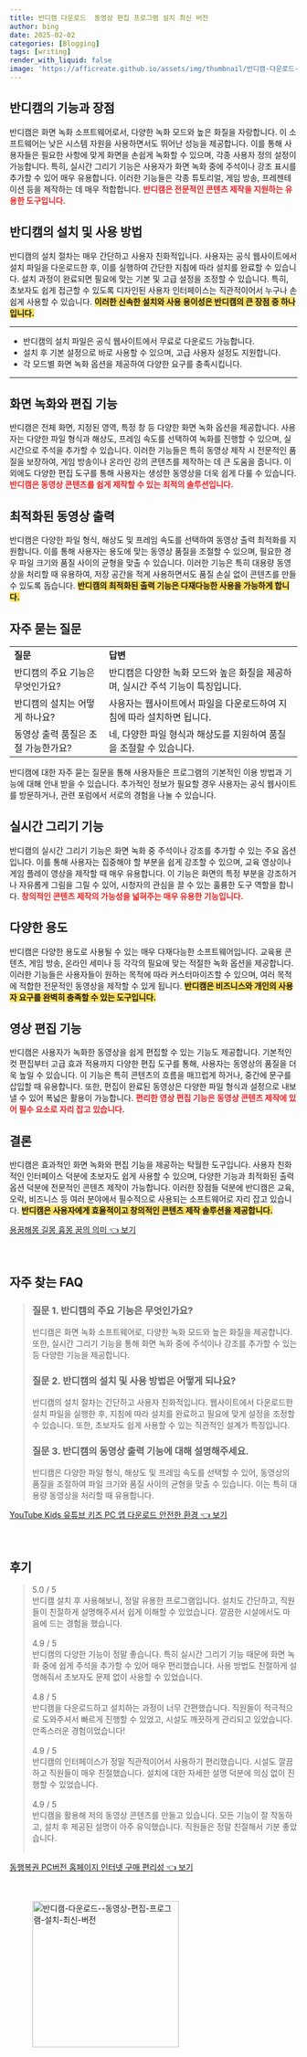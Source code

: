 ```yaml
---
title: 반디캠 다운로드  동영상 편집 프로그램 설치 최신 버전
author: bing
date: 2025-02-02
categories: [Blogging]
tags: [writing]
render_with_liquid: false
image: 'https://afficreate.github.io/assets/img/thumbnail/반디캠-다운로드--동영상-편집-프로그램-설치-최신-버전.webp'
---
```



<h2 id='반디캠_기능과_장점'>반디캠의 기능과 장점</h2>

<p>반디캠은 화면 녹화 소프트웨어로서, 다양한 녹화 모드와 높은 화질을 자랑합니다. 이 소프트웨어는 낮은 시스템 자원을 사용하면서도 뛰어난 성능을 제공합니다. 이를 통해 사용자들은 필요한 사항에 맞게 화면을 손쉽게 녹화할 수 있으며, 각종 사용자 정의 설정이 가능합니다. 특히, 실시간 그리기 기능은 사용자가 화면 녹화 중에 주석이나 강조 표시를 추가할 수 있어 매우 유용합니다. 이러한 기능들은 각종 튜토리얼, 게임 방송, 프레젠테이션 등을 제작하는 데 매우 적합합니다. <b><span style="color: #ee2323;">반디캠은 전문적인 콘텐츠 제작을 지원하는 유용한 도구입니다.</span></b></p>

<h2 id='설치와_사용_방법'>반디캠의 설치 및 사용 방법</h2>

<p>반디캠의 설치 절차는 매우 간단하고 사용자 친화적입니다. 사용자는 공식 웹사이트에서 설치 파일을 다운로드한 후, 이를 실행하여 간단한 지침에 따라 설치를 완료할 수 있습니다. 설치 과정이 완료되면 필요에 맞는 기본 및 고급 설정을 조정할 수 있습니다. 특히, 초보자도 쉽게 접근할 수 있도록 디자인된 사용자 인터페이스는 직관적이어서 누구나 손쉽게 사용할 수 있습니다. <b><span style="background-color: #ffe066;">이러한 신속한 설치와 사용 용이성은 반디캠의 큰 장점 중 하나입니다.</span></b></p>

<hr />

<ul>
    <li>반디캠의 설치 파일은 공식 웹사이트에서 무료로 다운로드 가능합니다.</li>
    <li>설치 후 기본 설정으로 바로 사용할 수 있으며, 고급 사용자 설정도 지원합니다.</li>
    <li>각 모드별 화면 녹화 옵션을 제공하여 다양한 요구를 충족시킵니다.</li>
</ul>

<hr />

<h2 id='화면_녹화_및_편집_기능'>화면 녹화와 편집 기능</h2>

<p>반디캠은 전체 화면, 지정된 영역, 특정 창 등 다양한 화면 녹화 옵션을 제공합니다. 사용자는 다양한 파일 형식과 해상도, 프레임 속도를 선택하여 녹화를 진행할 수 있으며, 실시간으로 주석을 추가할 수 있습니다. 이러한 기능들은 특히 동영상 제작 시 전문적인 품질을 보장하여, 게임 방송이나 온라인 강의 콘텐츠를 제작하는 데 큰 도움을 줍니다. 이 외에도 다양한 편집 도구를 통해 사용자는 생성한 동영상을 더욱 쉽게 다룰 수 있습니다. <b><span style="color: #ee2323;">반디캠은 동영상 콘텐츠를 쉽게 제작할 수 있는 최적의 솔루션입니다.</span></b></p>

<h2 id='최적화된_동영상_출력'>최적화된 동영상 출력</h2>

<p>반디캠은 다양한 파일 형식, 해상도 및 프레임 속도를 선택하여 동영상 출력 최적화를 지원합니다. 이를 통해 사용자는 용도에 맞는 동영상 품질을 조절할 수 있으며, 필요한 경우 파일 크기와 품질 사이의 균형을 맞출 수 있습니다. 이러한 기능은 특히 대용량 동영상을 처리할 때 유용하여, 저장 공간을 적게 사용하면서도 품질 손실 없이 콘텐츠를 만들 수 있도록 돕습니다. <b><span style="background-color: #ffe066;">반디캠의 최적화된 출력 기능은 다재다능한 사용을 가능하게 합니다.</span></b></p>

<h2 id='자주_묻는_질문'>자주 묻는 질문</h2>

<table>
    <tr>
        <td><b>질문</b></td>
        <td><b>답변</b></td>
    </tr>
    <tr>
        <td>반디캠의 주요 기능은 무엇인가요?</td>
        <td>반디캠은 다양한 녹화 모드와 높은 화질을 제공하며, 실시간 주석 기능이 특징입니다.</td>
    </tr>
    <tr>
        <td>반디캠의 설치는 어떻게 하나요?</td>
        <td>사용자는 웹사이트에서 파일을 다운로드하여 지침에 따라 설치하면 됩니다.</td>
    </tr>
    <tr>
        <td>동영상 출력 품질은 조절 가능한가요?</td>
        <td>네, 다양한 파일 형식과 해상도를 지원하여 품질을 조절할 수 있습니다.</td>
    </tr>
</table>

<p>반디캠에 대한 자주 묻는 질문을 통해 사용자들은 프로그램의 기본적인 이용 방법과 기능에 대해 안내 받을 수 있습니다. 추가적인 정보가 필요할 경우 사용자는 공식 웹사이트를 방문하거나, 관련 포럼에서 서로의 경험을 나눌 수 있습니다.</p>

<h2 id='실시간_그리기_기능'>실시간 그리기 기능</h2>

<p>반디캠의 실시간 그리기 기능은 화면 녹화 중 주석이나 강조를 추가할 수 있는 주요 옵션입니다. 이를 통해 사용자는 집중해야 할 부분을 쉽게 강조할 수 있으며, 교육 영상이나 게임 플레이 영상을 제작할 때 매우 유용합니다. 이 기능은 화면의 특정 부분을 강조하거나 자유롭게 그림을 그릴 수 있어, 시청자의 관심을 끌 수 있는 훌륭한 도구 역할을 합니다. <b><span style="color: #ee2323;">창의적인 콘텐츠 제작의 가능성을 넓혀주는 매우 유용한 기능입니다.</span></b></p>

<h2 id='다양한_용도'>다양한 용도</h2>

<p>반디캠은 다양한 용도로 사용될 수 있는 매우 다재다능한 소프트웨어입니다. 교육용 콘텐츠, 게임 방송, 온라인 세미나 등 각각의 필요에 맞는 적절한 녹화 옵션을 제공합니다. 이러한 기능들은 사용자들이 원하는 목적에 따라 커스터마이즈할 수 있으며, 여러 목적에 적합한 전문적인 동영상을 제작할 수 있게 됩니다. <b><span style="background-color: #ffe066;">반디캠은 비즈니스와 개인의 사용자 요구를 완벽히 충족할 수 있는 도구입니다.</span></b></p>

<h2 id='영상_편집_기능'>영상 편집 기능</h2>

<p>반디캠은 사용자가 녹화한 동영상을 쉽게 편집할 수 있는 기능도 제공합니다. 기본적인 컷 편집부터 고급 효과 적용까지 다양한 편집 도구를 통해, 사용자는 동영상의 품질을 더욱 높일 수 있습니다. 이 기능은 특히 콘텐츠의 흐름을 매끄럽게 하거나, 중간에 문구를 삽입할 때 유용합니다. 또한, 편집이 완료된 동영상은 다양한 파일 형식과 설정으로 내보낼 수 있어 폭넓은 활용이 가능합니다. <b><span style="color: #ee2323;">편리한 영상 편집 기능은 동영상 콘텐츠 제작에 있어 필수 요소로 자리 잡고 있습니다.</span></b></p>

<h2 id='결론'>결론</h2>

<p>반디캠은 효과적인 화면 녹화와 편집 기능을 제공하는 탁월한 도구입니다. 사용자 친화적인 인터페이스 덕분에 초보자도 쉽게 사용할 수 있으며, 다양한 기능과 최적화된 출력 옵션 덕분에 전문적인 콘텐츠 제작이 가능합니다. 이러한 장점들 덕분에 반디캠은 교육, 오락, 비즈니스 등 여러 분야에서 필수적으로 사용되는 소프트웨어로 자리 잡고 있습니다. <b><span style="background-color: #ffe066;">반디캠은 사용자에게 효율적이고 창의적인 콘텐츠 제작 솔루션을 제공합니다.</span></b></p>


<p><a class="click-button" title="용꿈해몽 길몽 흉몽 꿈의 의미" href="https://afficreate.github.io/posts/%EC%9A%A9%EA%BF%88%ED%95%B4%EB%AA%BD-%EA%B8%B8%EB%AA%BD-%ED%9D%89%EB%AA%BD-%EA%BF%88%EC%9D%98-%EC%9D%98%EB%AF%B8/" rel="dofollow">용꿈해몽 길몽 흉몽 꿈의 의미 👈 보기</a></p><br>
<h2 id='자주_찾는_FAQ'>자주 찾는 FAQ</h2>
<div itemscope="" itemtype="https://schema.org/FAQPage">
<blockquote>
<div itemscope="" itemprop="mainEntity" itemtype="https://schema.org/Question">
<h3 itemprop="name">질문 1. 반디캠의 주요 기능은 무엇인가요?</h3>
<div itemscope="" itemprop="acceptedAnswer" itemtype="https://schema.org/Answer">
<span itemprop="text">
<p>반디캠은 화면 녹화 소프트웨어로, 다양한 녹화 모드와 높은 화질을 제공합니다. 또한, 실시간 그리기 기능을 통해 화면 녹화 중에 주석이나 강조를 추가할 수 있는 등 다양한 기능을 제공합니다.</p>
</span>
</div>
</div>
<div itemscope="" itemprop="mainEntity" itemtype="https://schema.org/Question">
<h3 itemprop="name">질문 2. 반디캠의 설치 및 사용 방법은 어떻게 되나요?</h3>
<div itemscope="" itemprop="acceptedAnswer" itemtype="https://schema.org/Answer">
<span itemprop="text">
<p>반디캠의 설치 절차는 간단하고 사용자 친화적입니다. 웹사이트에서 다운로드한 설치 파일을 실행한 후, 지침에 따라 설치를 완료하고 필요에 맞게 설정을 조정할 수 있습니다. 또한, 초보자도 쉽게 사용할 수 있는 직관적인 설계가 특징입니다.</p>
</span>
</div>
</div>
<div itemscope="" itemprop="mainEntity" itemtype="https://schema.org/Question">
<h3 itemprop="name">질문 3. 반디캠의 동영상 출력 기능에 대해 설명해주세요.</h3>
<div itemscope="" itemprop="acceptedAnswer" itemtype="https://schema.org/Answer">
<span itemprop="text">
<p>반디캠은 다양한 파일 형식, 해상도 및 프레임 속도를 선택할 수 있어, 동영상의 품질을 조절하여 파일 크기와 품질 사이의 균형을 맞출 수 있습니다. 이는 특히 대용량 동영상을 처리할 때 유용합니다.</p>
</span>
</div>
</div>
</blockquote>
</div>
<p><a class="click-button" title="YouTube Kids 유튜브 키즈 PC 앱 다운로드 안전한 환경" href="https://afficreate.github.io/posts/YouTube-Kids-%EC%9C%A0%ED%8A%9C%EB%B8%8C-%ED%82%A4%EC%A6%88-PC-%EC%95%B1-%EB%8B%A4%EC%9A%B4%EB%A1%9C%EB%93%9C-%EC%95%88%EC%A0%84%ED%95%9C-%ED%99%98%EA%B2%BD/" rel="dofollow">YouTube Kids 유튜브 키즈 PC 앱 다운로드 안전한 환경 👈 보기</a></p><br>
<h2 id='후기'>후기</h2>
<div itemscope itemtype="https://schema.org/Product">
  <blockquote>
  <div itemprop="review" itemscope itemtype="https://schema.org/Review">
      <div itemprop="reviewRating" itemscope itemtype="https://schema.org/Rating"> <span itemprop="ratingValue">5.0</span> / <span itemprop="bestRating">5</span> </div>
      <span itemprop="reviewBody">반디캠 설치 후 사용해보니, 정말 유용한 프로그램입니다. 설치도 간단하고, 직원들이 친절하게 설명해주셔서 쉽게 이해할 수 있었습니다. 깔끔한 시설에서도 마음에 드는 경험을 했습니다.</span>
  </div>
  <br>
  <div itemprop="review" itemscope itemtype="https://schema.org/Review">
      <div itemprop="reviewRating" itemscope itemtype="https://schema.org/Rating"> <span itemprop="ratingValue">4.9</span> / <span itemprop="bestRating">5</span> </div>
      <span itemprop="reviewBody">반디캠의 다양한 기능이 정말 좋습니다. 특히 실시간 그리기 기능 때문에 화면 녹화 중에 쉽게 주석을 추가할 수 있어 매우 편리했습니다. 사용 방법도 친절하게 설명해줘서 초보자도 문제 없이 사용할 수 있었습니다.</span>
  </div>
  <br>
  <div itemprop="review" itemscope itemtype="https://schema.org/Review">
      <div itemprop="reviewRating" itemscope itemtype="https://schema.org/Rating"> <span itemprop="ratingValue">4.8</span> / <span itemprop="bestRating">5</span> </div>
      <span itemprop="reviewBody">반디캠을 다운로드하고 설치하는 과정이 너무 간편했습니다. 직원들이 적극적으로 도와주셔서 빠르게 진행할 수 있었고, 시설도 깨끗하게 관리되고 있었습니다. 만족스러운 경험이었습니다!</span>
  </div>
  <br>
  <div itemprop="review" itemscope itemtype="https://schema.org/Review">
      <div itemprop="reviewRating" itemscope itemtype="https://schema.org/Rating"> <span itemprop="ratingValue">4.9</span> / <span itemprop="bestRating">5</span> </div>
      <span itemprop="reviewBody">반디캠의 인터페이스가 정말 직관적이어서 사용하기 편리했습니다. 시설도 깔끔하고 직원들이 매우 친절했습니다. 설치에 대한 자세한 설명 덕분에 의심 없이 진행할 수 있었습니다.</span>
  </div>
  <br>
  <div itemprop="review" itemscope itemtype="https://schema.org/Review">
      <div itemprop="reviewRating" itemscope itemtype="https://schema.org/Rating"> <span itemprop="ratingValue">4.9</span> / <span itemprop="bestRating">5</span> </div>
      <span itemprop="reviewBody">반디캠을 활용해 저의 동영상 콘텐츠를 만들고 있습니다. 모든 기능이 잘 작동하고, 설치 후 제공된 설명이 아주 유익했습니다. 직원들은 정말 친절해서 기분 좋았습니다.</span>
  </div>
  <br>
  </blockquote>
</div>
<p><a class="click-button" title="동행복권 PC버전 홈페이지 인터넷 구매 편리성" href="https://afficreate.github.io/posts/%EB%8F%99%ED%96%89%EB%B3%B5%EA%B6%8C-PC%EB%B2%84%EC%A0%84-%ED%99%88%ED%8E%98%EC%9D%B4%EC%A7%80-%EC%9D%B8%ED%84%B0%EB%84%B7-%EA%B5%AC%EB%A7%A4-%ED%8E%B8%EB%A6%AC%EC%84%B1/" rel="dofollow">동행복권 PC버전 홈페이지 인터넷 구매 편리성 👈 보기</a></p><br>
<figure class="image"><img src="https://afficreate.github.io/assets/img/thumbnail/반디캠-다운로드--동영상-편집-프로그램-설치-최신-버전.webp" alt="반디캠-다운로드--동영상-편집-프로그램-설치-최신-버전" width="256" height="256"></figure>